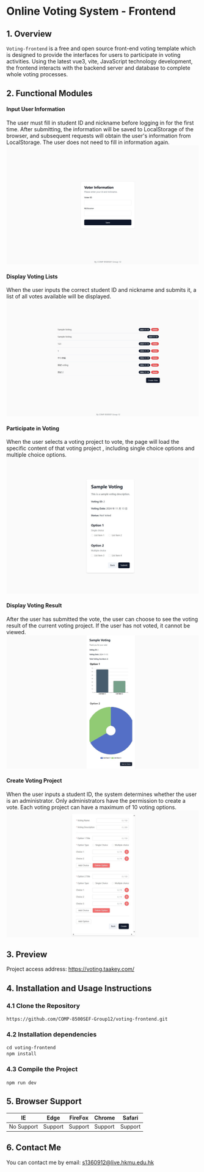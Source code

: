 # Online Voting System - Frontend
## 1. Overview
`Voting-frontend` is a free and open source front-end voting template which is designed to provide the interfaces for users to participate in voting activities. Using the latest vue3, vite, JavaScript technology development, the frontend interacts with the backend server and database to complete whole voting processes.


## 2. Functional Modules
#### Input User Information
The user must fill in  student ID and nickname before logging in for the first time. After submitting, the information will be saved to LocalStorage of the browser, and subsequent requests will obtain the user's information from LocalStorage. The user does not need to fill in information again.
![user_input_page](src/assets/images/user_input_page.jpg)
#### Display Voting Lists
When the user inputs the correct student ID and nickname and submits it, a list of all votes available will be displayed.
![homepage](src/assets/images/homepage.jpg)
#### Participate in Voting
When the user selects a voting project to vote, the page will load the specific content of that voting project , including single choice options and multiple choice options.
![participating_vote_page](src/assets/images/participating_vote_page.jpg)
#### Display Voting Result
After the user has submitted the vote, the user can choose to see the voting result of the current voting project. If the user has not voted, it cannot be viewed.
![voting_result_page](src/assets/images/voting_result_page.jpg)
#### Create Voting Project
When the user inputs a student ID, the system determines whether the user is an administrator. Only administrators have the permission to create a vote. Each voting project can have a maximum of 10 voting options.
![create_vote_page](src/assets/images/create_vote_page.jpg)


## 3. Preview
Project access address: https://voting.taakey.com/


## 4. Installation and Usage Instructions

### 4.1 Clone the Repository
```
https://github.com/COMP-8500SEF-Group12/voting-frontend.git
```
### 4.2 Installation dependencies
```
cd voting-frontend
npm install
```
### 4.3 Compile the Project
```
npm run dev
```


## 5. Browser Support

| IE         | Edge    | FireFox | Chrome  | Safari  |
| ---------- | ------- | ------- | ------- | ------- |
| No Support | Support | Support | Support | Support |


## 6. Contact Me
You can contact me by email: s1360912@live.hkmu.edu.hk


